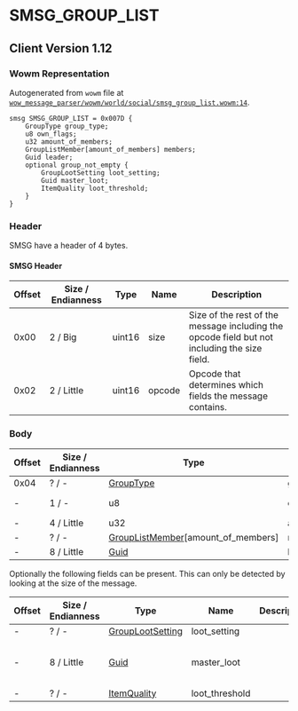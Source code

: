 # SMSG_GROUP_LIST

## Client Version 1.12

### Wowm Representation

Autogenerated from `wowm` file at [`wow_message_parser/wowm/world/social/smsg_group_list.wowm:14`](https://github.com/gtker/wow_messages/tree/main/wow_message_parser/wowm/world/social/smsg_group_list.wowm#L14).
```rust,ignore
smsg SMSG_GROUP_LIST = 0x007D {
    GroupType group_type;
    u8 own_flags;
    u32 amount_of_members;
    GroupListMember[amount_of_members] members;
    Guid leader;
    optional group_not_empty {
        GroupLootSetting loot_setting;
        Guid master_loot;
        ItemQuality loot_threshold;
    }
}
```
### Header

SMSG have a header of 4 bytes.

#### SMSG Header

| Offset | Size / Endianness | Type   | Name   | Description |
| ------ | ----------------- | ------ | ------ | ----------- |
| 0x00   | 2 / Big           | uint16 | size   | Size of the rest of the message including the opcode field but not including the size field.|
| 0x02   | 2 / Little        | uint16 | opcode | Opcode that determines which fields the message contains.|

### Body

| Offset | Size / Endianness | Type | Name | Description | Comment |
| ------ | ----------------- | ---- | ---- | ----------- | ------- |
| 0x04 | ? / - | [GroupType](grouptype.md) | group_type |  |  |
| - | 1 / - | u8 | own_flags |  | mangoszero/cmangos/vmangos: own flags (groupid | (assistant?0x80:0)) |
| - | 4 / Little | u32 | amount_of_members |  |  |
| - | ? / - | [GroupListMember](grouplistmember.md)[amount_of_members] | members |  |  |
| - | 8 / Little | [Guid](../spec/packed-guid.md) | leader |  |  |

Optionally the following fields can be present. This can only be detected by looking at the size of the message.

| Offset | Size / Endianness | Type | Name | Description | Comment |
| ------ | ----------------- | ---- | ---- | ----------- | ------- |
| - | ? / - | [GroupLootSetting](grouplootsetting.md) | loot_setting |  |  |
| - | 8 / Little | [Guid](../spec/packed-guid.md) | master_loot |  | Zero if loot_setting is not MASTER_LOOT |
| - | ? / - | [ItemQuality](itemquality.md) | loot_threshold |  |  |

